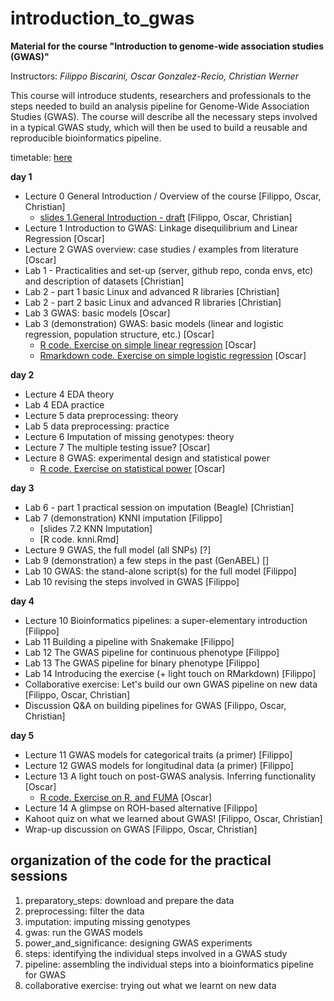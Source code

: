 # introduction_to_gwas

**Material for the course "Introduction to genome-wide association studies (GWAS)"**

Instructors: *Filippo Biscarini, Oscar Gonzalez-Recio, Christian Werner*

This course will introduce students, researchers and professionals to the steps needed to build an analysis pipeline for Genome-Wide Association Studies (GWAS). The course will describe all the necessary steps involved in a typical GWAS study, which will then be used to build a reusable and reproducible bioinformatics pipeline.

timetable: [here](https://docs.google.com/spreadsheets/d/1Cy8vBD6I_no8UPzYPU9bz7ASWyI3bc4Y9vcdr5S1TBw/edit#gid=0)

**day 1**

- Lecture 0	General Introduction / Overview of the course [Filippo, Oscar, Christian]
    - [slides 1.General Introduction - draft](slides/1.General_Introduction.pdf) [Filippo, Oscar, Christian]
- Lecture 1	Introduction to GWAS: Linkage disequilibrium and Linear Regression [Oscar]
- Lecture 2	GWAS overview: case studies / examples from literature [Oscar]
- Lab 1 - Practicalities and set-up (server, github repo, conda envs, etc) and description of datasets [Christian]
- Lab 2 - part 1 basic Linux and advanced R libraries [Christian]
- Lab 2 - part 2 basic Linux and advanced R libraries [Christian]
- Lab 3	GWAS: basic models [Oscar]
- Lab 3 (demonstration) GWAS: basic models (linear and logistic regression, population structure, etc.) [Oscar]
    - [R code. Exercise on simple linear regression](basic_model/1.Basis_of_linear_regression.R) [Oscar]
    - [Rmarkdown code. Exercise on simple logistic regression](basic_model/2.exercise.Basis_of_logistic_regression.Rmd) [Oscar]

**day 2**

- Lecture 4 EDA theory
- Lab 4 EDA practice
- Lecture 5 data preprocessing: theory
- Lab 5 data preprocessing: practice
- Lecture 6	Imputation of missing genotypes: theory
- Lecture 7 The multiple testing issue? [Oscar]
- Lecture 8 GWAS: experimental design and statistical power
    - [R code. Exercise on statistical power](5.power_and_significance/StatisticalPower_exercise.R) [Oscar]


**day 3**

- Lab 6 - part 1 practical session on imputation (Beagle) [Christian]
- Lab 7 (demonstration) KNNI imputation [Filippo]
    - [slides 7.2 KNN Imputation]
    - [R code. knni.Rmd]
- Lecture 9 GWAS, the full model (all SNPs) [?]
- Lab 9 (demonstration)  a few steps in the past (GenABEL) []
- Lab 10 GWAS: the stand-alone script(s) for the full model [Filippo]
- Lab 10 revising the steps involved in GWAS [Filippo]

**day 4**

- Lecture 10 Bioinformatics pipelines: a super-elementary introduction [Filippo]
- Lab 11 Building a pipeline with Snakemake [Filippo]
- Lab 12 The GWAS pipeline for continuous phenotype [Filippo]
- Lab 13 The GWAS pipeline for binary phenotype [Filippo]
- Lab 14 Introducing the exercise (+ light touch on RMarkdown) [Filippo]
- Collaborative exercise: Let's build our own GWAS pipeline on new data [Filippo, Oscar, Christian]
- Discussion Q&A on building pipelines for GWAS [Filippo, Oscar, Christian]

**day 5**

- Lecture 11 GWAS models for categorical traits (a primer) [Filippo]
- Lecture 12 GWAS models for longitudinal data (a primer) [Filippo]
- Lecture 13 A light touch on post-GWAS analysis. Inferring functionality [Oscar]
    - [R code. Exercise on R, and FUMA](functional_analysis/getGenesFromSNP.R) [Oscar]
- Lecture 14 A glimpse on ROH-based alternative [Filippo]
- Kahoot quiz on what we learned about GWAS! [Filippo, Oscar, Christian]
- Wrap-up discussion on GWAS [Filippo, Oscar, Christian]

## organization of the code for the practical sessions

1. preparatory_steps: download and prepare the data
2. preprocessing: filter the data
3. imputation: imputing missing genotypes
4. gwas: run the GWAS models
5. power_and_significance: designing GWAS experiments
6. steps: identifying the individual steps involved in a GWAS study
7. pipeline: assembling the individual steps into a bioinformatics pipeline for GWAS
8. collaborative exercise: trying out what we learnt on new data
